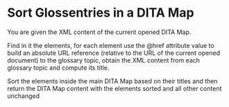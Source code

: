 # Sort Glossentries in a DITA Map

You are given the XML content of the current opened DITA Map.

Find in it the <glossref> elements, for each element use the @href attribute value to build an absolute URL reference (relative to the URL of the current opened document) to the glossary topic, obtain the XML content from each glossary topic and compute its title. 

Sort the <glossref> elements inside the main DITA Map based on their titles and then return the DITA Map content with the <glossref> elements sorted and all other content unchanged
